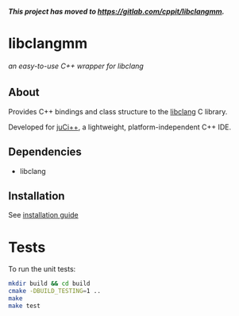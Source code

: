 **_This project has moved to https://gitlab.com/cppit/libclangmm._**

# libclangmm

###### an easy-to-use C++ wrapper for libclang

## About ##
Provides C++ bindings and class structure to the [libclang](http://www.llvm.org) C library.

Developed for [juCi++](https://gitlab.com/cppit/jucipp), a lightweight, platform-independent C++ IDE.

## Dependencies ##
* libclang

## Installation ##
See [installation guide](https://gitlab.com/cppit/libclangmm/blob/master/docs/install.md)

# Tests #
To run the unit tests:
```sh
mkdir build && cd build
cmake -DBUILD_TESTING=1 ..
make
make test
```
